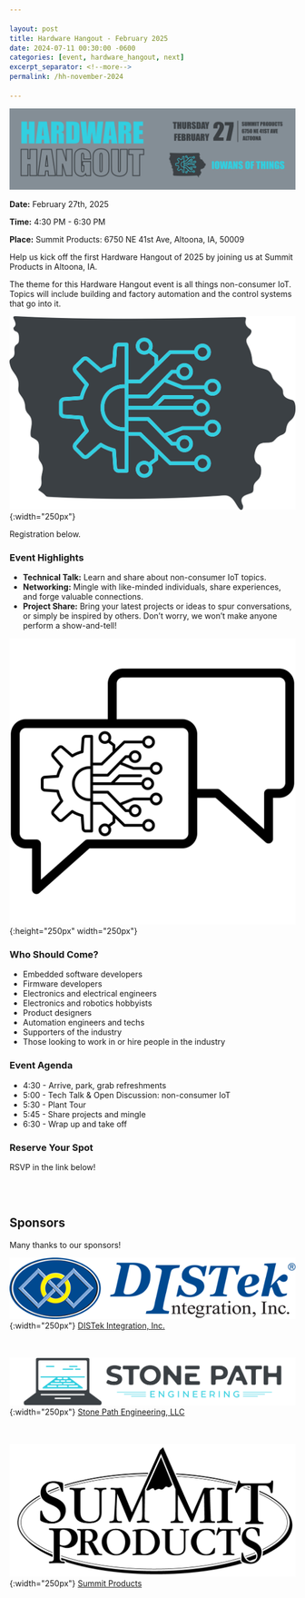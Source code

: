 ```yaml
---

layout: post
title: Hardware Hangout - February 2025
date: 2024-07-11 00:30:00 -0600
categories: [event, hardware_hangout, next]
excerpt_separator: <!--more-->
permalink: /hh-november-2024

---
```


![Banner](../assets/images/banner_hardware_hangout_2025_02.png)

**Date:**  February 27th, 2025

**Time:**  4:30 PM - 6:30 PM

**Place:** Summit Products: 6750 NE 41st Ave, Altoona, IA, 50009

Help us kick off the first Hardware Hangout of 2025 by joining us at Summit Products in Altoona, IA.

The theme for this Hardware Hangout event is all things non-consumer IoT. Topics will include building and factory automation and the control systems that go into it.

![Logo](/assets/images/iowans_of_things.png){:width="250px"}

Registration below.

<!--more-->  
<!--the above "comment" tells the main page where to put the break-->

### Event Highlights

- **Technical Talk:** Learn and share about non-consumer IoT topics.
- **Networking:** Mingle with like-minded individuals, share experiences, and forge valuable connections.
- **Project Share:** Bring your latest projects or ideas to spur conversations, or simply be inspired by others. Don’t worry, we won’t make anyone perform a show-and-tell!

![Icon](/assets/images/icon_hardware_hangout.png){:height="250px" width="250px"}

### Who Should Come?

- Embedded software developers
- Firmware developers
- Electronics and electrical engineers
- Electronics and robotics hobbyists
- Product designers
- Automation engineers and techs
- Supporters of the industry
- Those looking to work in or hire people in the industry

### Event Agenda

- 4:30 - Arrive, park, grab refreshments
- 5:00 - Tech Talk & Open Discussion: non-consumer IoT
- 5:30 - Plant Tour 
- 5:45 - Share projects and mingle
- 6:30 - Wrap up and take off

### Reserve Your Spot

RSVP in the link below!
<script charset="utf-8" type="text/javascript" src="//js.hsforms.net/forms/embed/v2.js"></script>
<script>
  hbspt.forms.create({
    portalId: "48052701",
    formId: "23662deb-5f77-4542-a229-3fc55267deac"
  });
</script>

<br /><br />

## Sponsors

Many thanks to our sponsors!

![DISTek Logo](/assets/images/DISTek_Logo.png){:width="250px"}
[DISTek Integration, Inc.](https://distek.com/)

<br /><br />
![SPE Logo](/assets/images/logo_stonepath_horiz.png){:width="250px"}
[Stone Path Engineering, LLC](https://stonepathengineering.com/)

<br /><br />
![Summit Logo](../assets/images/SUMMIT_LOGO_2024_black.png){:width="250px"}
[Summit Products](https://www.summit-products.com/)
